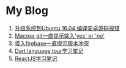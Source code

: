My Blog
===============

1. [升级系统到Ubuntu 16.04 编译安卓源码报错](https://github.com/Tinker-S/my-blog/issues/1)
2. [Macosx git一直提示输入'yes' or 'no'](https://github.com/Tinker-S/my-blog/issues/2)
3. [接入firebase一直提示版本冲突](https://github.com/Tinker-S/my-blog/issues/4)
4. [Dart language tour学习笔记](https://github.com/Tinker-S/my-blog/issues/5)
4. [ReactJS学习笔记](https://github.com/Tinker-S/my-blog/issues/6)
